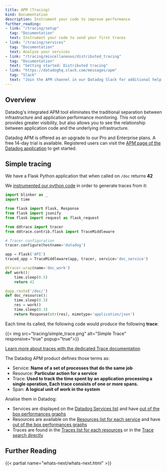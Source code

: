 ```yaml
---
title: APM (Tracing)
kind: Documentation
description: Instrument your code to improve performance
further_reading:
- link: "/tracing/setup"
  tag: "Documentation"
  text: Instrument your code to send your first traces
- link: "/tracing/services"
  tag: "Documentation"
  text: Analyse your services
- link: "/tracing/miscellaneous/distributed_tracing"
  tag: "Documentation"
  text: "Getting started: Distributed tracing"
- link: "https://datadoghq.slack.com/messages/apm"
  tag: "Slack"
  text: "Join the APM channel in our Datadog Slack for additional help from Datadog staff "
---
```


## Overview

Datadog's integrated APM tool eliminates the traditional separation between infrastructure and application performance monitoring. This not only provides greater visibility, but also allows you to see the relationship between application code and the underlying infrastructure.

Datadog APM is offered as an upgrade to our Pro and Enterprise plans. A free 14-day trial is available.
Registered users can visit the [APM page of the Datadog application](https://app.datadoghq.com/apm/home) to get started.

## Simple tracing

We have a Flask Python application that when called on `/doc` returns **42**

We [instrumented our python code](/tracing/setup) in order to generate traces from it:

```python
import blinker as _
import time

from flask import Flask, Response
from flask import jsonify
from flask import request as flask_request

from ddtrace import tracer
from ddtrace.contrib.flask import TraceMiddleware

# Tracer configuration
tracer.configure(hostname='datadog')

app = Flask('API')
traced_app = TraceMiddleware(app, tracer, service='doc_service')

@tracer.wrap(name='doc_work')
def work():
    time.sleep(0.5)
    return 42

@app.route('/doc/')
def doc_resource():
    time.sleep(0.3)
    res = work()
    time.sleep(0.3)
    return Response(str(res), mimetype='application/json')
```

Each time its called, the following code would produce the following **trace**:

{{< img src="tracing/simple_trace.png" alt="Simple Trace" responsive="true" popup="true">}}

[Learn more about traces with the dedicated Trace documentation](/tracing/services/trace)

The Datadog APM product defines those terms as:

* Service: **Name of a set of processes that do the same job**  
* Resource: **Particular action for a service**
* Trace: **Used to track the time spent by an application processing a single operation, Each trace consists of one or more spans.** 
* Span: **A logical unit of work in the system**  


Analise them in Datadog:

* Services are displayed on the [Datadog Services list](/tracing/services) and have [out of the box performances graphs](/tracing/services/service/#out-of-the-box-graphs)
* Resources are available on the [Resources list for each service](/tracing/services/service/#resources) and have [out of the box performances graphs](/tracing/services/resource/#out-of-the-box-graphs)
* Traces are found in the [Traces list for each resources](/tracing/services/resource/#traces) or in the [Trace search directly](/tracing/traces)

## Further Reading

{{< partial name="whats-next/whats-next.html" >}}
